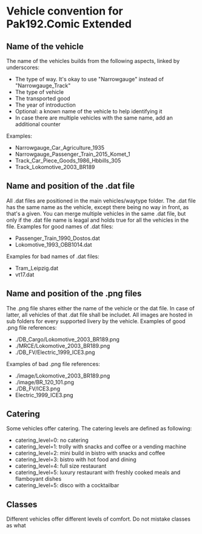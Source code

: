 # Vehicle convention for Pak192.Comic Extended

## Name of the vehicle

The name of the vehicles builds from the following aspects, linked by underscores:

- The type of way. It's okay to use "Narrowgauge" instead of "Narrowgauge_Track"
- The type of vehicle
- The transported good
- The year of introduction
- Optional: a known name of the vehicle to help identifying it
- In case there are multiple vehicles with the same name, add an additional counter

Examples:

- Narrowgauge_Car_Agriculture_1935
- Narrowgauge_Passenger_Train_2015_Komet_1
- Track_Car_Piece_Goods_1986_Hbbills_305
- Track_Lokomotive_2003_BR189

## Name and position of the .dat file

All .dat files are positioned in the main vehicles/waytype folder.
The .dat file has the same name as the vehicle, except there being no way in front, as that's a given.
You can merge multiple vehicles in the same .dat file, but only if the .dat file name is leagal and holds true for all the vehicles in the file.
Examples for good names of .dat files:

- Passenger_Train_1990_Dostos.dat
- Lokomotive_1993_OBB1014.dat

Examples for bad names of .dat files:

- Tram_Leipzig.dat
- vt17.dat

## Name and position of the .png files

The .png file shares either the name of the vehicle or the dat file.
In case of latter, all vehicles of that .dat file shall be includet.
All images are hosted in sub folders for every supported livery by the vehicle.
Examples of good .png file references:

- ./DB_Cargo/Lokomotive_2003_BR189.png
- ./MRCE/Lokomotive_2003_BR189.png
- ./DB_FV/Electric_1999_ICE3.png

Examples of bad .png file references:

- ./image/Lokomotive_2003_BR189.png
- ./image/BR_120_101.png
- ./DB_FV/ICE3.png
- Electric_1999_ICE3.png

## Catering

Some vehicles offer catering. The catering levels are defined as following:

- catering_level=0: no catering
- catering_level=1: trolly with snacks and coffee or a vending machine
- catering_level=2: mini build in bistro with snacks and coffee 
- catering_level=3: bistro with hot food and dining
- catering_level=4: full size restaurant
- catering_level=5: luxury restaurant with freshly cooked meals and flamboyant dishes
- catering_level=5: disco with a cocktailbar

## Classes

Different vehicles offer different levels of comfort.
Do not mistake classes as what 